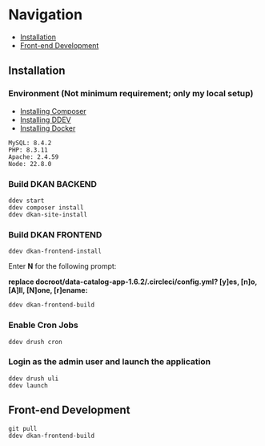 # Navigation
- [Installation](#installation)
- [Front-end Development](#front-end-development)

## Installation

### Environment (Not minimum requirement; only my local setup)
- [Installing Composer](https://getcomposer.org/doc/00-intro.md#installation-linux-unix-osx)
- [Installing DDEV](https://ddev.readthedocs.io/en/latest/users/install/ddev-installation/)
- [Installing Docker](https://ddev.readthedocs.io/en/latest/users/install/docker-installation/)
```
MySQL: 8.4.2
PHP: 8.3.11
Apache: 2.4.59
Node: 22.8.0
```

### Build DKAN BACKEND

```
ddev start
ddev composer install
ddev dkan-site-install
```

### Build DKAN FRONTEND
```
ddev dkan-frontend-install
```
Enter **N** for the following prompt:

**replace docroot/data-catalog-app-1.6.2/.circleci/config.yml? [y]es, [n]o, [A]ll, [N]one, [r]ename:**
```
ddev dkan-frontend-build
```

### Enable Cron Jobs
```
ddev drush cron
```

### Login as the admin user and launch the application

```
ddev drush uli
ddev launch
```

## Front-end Development
```
git pull
ddev dkan-frontend-build
```
